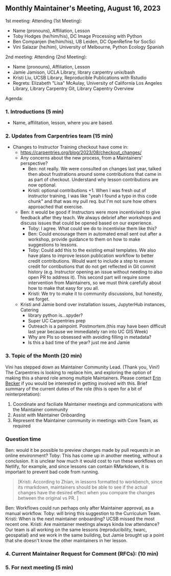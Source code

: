 ## Monthly Maintainer's Meeting, August 16, 2023

1st meeting:
Attending (1st Meeting):
- Name (pronouns), Affiliation, Lesson
- Toby Hodges (he/him/his), DC Image Processing with Python
- Ben Companjen (he/him/his), UB Leiden, DC OpenRefine for SocSci
- Vini Salazar (he/him), University of Melbourne, Python Ecology Spanish


2nd meeting:
Attending (2nd Meeting): 
- Name (pronouns), Affiliation, Lesson
- Jamie Jamison, UCLA Library, library carpentry unix/bash
- Kristi Liu, UCSB Library, Reproducible Publications with Rstudio
- Regrets: Elizabeth "Lisa" McAulay, University of California Los Angeles Library, Library Carpentry Git, Library Capentry Overview



Agenda:

### 1. Introductions (5 min)

- Name, affilitation, lesson, where you are based.

### 2. Updates from Carpentries team (15 min)

- Changes to Instructor Training checkout have come in:
    - https://carpentries.org/blog/2023/08/checkout_changes/
    - Any concerns about the new process, from a Maintainers' perspective?
        - Ben: not really. We were consulted on changes last year, talked then about frustrations around some contributions that came in as part of checkout. Understand why lesson contributions are now optional.
        - Kristi: optional contributions +1. When I was fresh out of instructor training, I was like "yeah I found a typo in this code chunk" and that was my pull req. but I'm not sure how others approached that exercise. 
    - Ben: it would be good if Instructors were more incentivised to give feedback after they teach. We always debrief after workshops and discuss issues that could be opened based on our experience.
        - Toby: I agree. What could we do to incentivise them like this?
        - Ben: Could encourage them in automated email sent out after a workshop, provide guidance to them on how to make suggestions to lessons.
        - Toby: Could add this to the existing email templates. We also have plans to improve lesson publication workflow to better credit contributions. Would want to include a step to ensure credit for contibutions that do not get reflected in Git commit history (e.g. Instructor opening an issue without needing to also open PR to address it). This second part will require some intervention from Maintainers, so we must think carefully about how to make that easy for you all.
        - Kristi: We try to make it to community discussions, but honestly, we forget. 
     - Kristi and Jamie bond over installation issues, JupyterHub instances, Catering 
         - library python is...spyder?
         - Super UC Carpentries prep
         - Outreach is a painpoint. Postmortem.(this may have been difficult last year because we immediately ran into UC GIS Week)
        - Why are PIs so obsessed with avoiding filling in metadata? 
         - Is this a bad time of the year? just me and Jamie

### 3. Topic of the Month (20 min)

Vini has stepped down as Maintainer Community Lead.
(Thank you, Vini!)
The Carpentries is looking to replace him, and exploring the option of making this a shared role among multiple Maintainers. Please contact [Erin Becker](mailto:ebecker@carpentries.org) if you would be interested in getting involved with this.
Brief summary of the current duties of the role (this is open for a bit of reinterpretation):
1. Coordinate and faciliate Maintainer meetings and communications with the Maintainer community
2. Assist with Maintainer Onboarding
3. Represent the Maintainer community in meetings with Core Team, as required

### Question time

Ben: would it be possible to preview changes made by pull requests in an online environment?
Toby: This has come up in another meeting, without a conclusion. It is unclear how much it would cost to run these workflows on Netlify, for example, and since lessons can contain RMarkdown, it is important to prevent bad code from running.
> [Kristi: According to Zhian, in lessons formatted to workbench, since its rmarkdown, maintainers should be able to see if the actual changes have the desired effect when you compare the changes between the original vs PR. ]
> 
Ben: Workflows could run perhaps only after Maintainer approval, as a manual workflow.
Toby: will bring this suggestion to the Curriculum Team.
Kristi: When is the next maintainer onboarding? UCSB missed the most recent one. 
Kristi: Are maintainer meetings always kinda low attendance? Our team is all working on the same lessons (reproducibility, twarc, geospatial) and we work in the same building, but Jamie brought up a point that she doesn't know the other maintainers in her lesson.  

### 4. Current Maintainer Request for Comment (RFCs): (10 min)

### 5. For next meeting (5 min)
